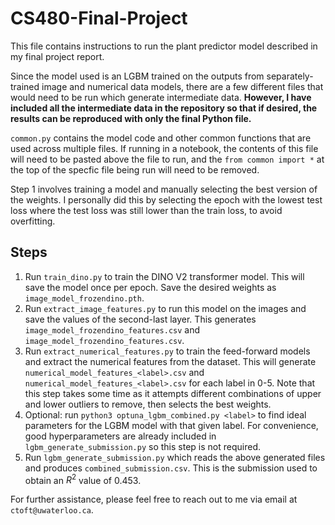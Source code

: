 # CS480-Final-Project

This file contains instructions to run the plant predictor model described in my final project report.

Since the model used is an LGBM trained on the outputs from separately-trained image and numerical data models, there are a few different files that would need to be run which generate intermediate data. **However, I have included all the intermediate data in the repository so that if desired, the results can be reproduced with only the final Python file.**

`common.py` contains the model code and other common functions that are used across multiple files. If running in a notebook, the contents of this file will need to be pasted above the file to run, and the `from common import *` at the top of the specfic file being run will need to be removed.

Step 1 involves training a model and manually selecting the best version of the weights. I personally did this by selecting the epoch with the lowest test loss where the test loss was still lower than the train loss, to avoid overfitting.

## Steps

1. Run `train_dino.py` to train the DINO V2 transformer model. This will save the model once per epoch. Save the desired weights as `image_model_frozendino.pth`.
2. Run `extract_image_features.py` to run this model on the images and save the values of the second-last layer. This generates `image_model_frozendino_features.csv` and `image_model_frozendino_features.csv`.
3. Run `extract_numerical_features.py` to train the feed-forward models and extract the numerical features from the dataset. This will generate `numerical_model_features_<label>.csv` and `numerical_model_features_<label>.csv` for each label in 0-5. Note that this step takes some time as it attempts different combinations of upper and lower outliers to remove, then selects the best weights.
4. Optional: run `python3 optuna_lgbm_combined.py <label>` to find ideal parameters for the LGBM model with that given label. For convenience, good hyperparameters are already included in `lgbm_generate_submission.py` so this step is not required.
5. Run `lgbm_generate_submission.py` which reads the above generated files and produces `combined_submission.csv`. This is the submission used to obtain an $R^2$ value of 0.453.

For further assistance, please feel free to reach out to me via email at `ctoft@uwaterloo.ca`.
